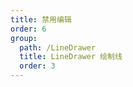 ```yaml
---
title: 禁用编辑
order: 6
group: 
  path: /LineDrawer
  title: LineDrawer 绘制线
  order: 3
---
```


<code src="./editable.tsx" compact="true" defaultShowCode="true"></code>
